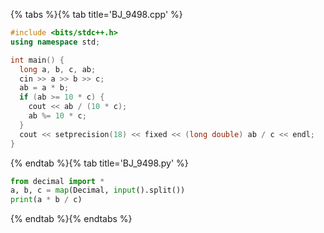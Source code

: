 {% tabs %}{% tab title='BJ_9498.cpp' %}

```cpp
#include <bits/stdc++.h>
using namespace std;

int main() {
  long a, b, c, ab;
  cin >> a >> b >> c;
  ab = a * b;
  if (ab >= 10 * c) {
    cout << ab / (10 * c);
    ab %= 10 * c;
  }
  cout << setprecision(18) << fixed << (long double) ab / c << endl;
}
```

{% endtab %}{% tab title='BJ_9498.py' %}

```py
from decimal import *
a, b, c = map(Decimal, input().split())
print(a * b / c)
```

{% endtab %}{% endtabs %}
